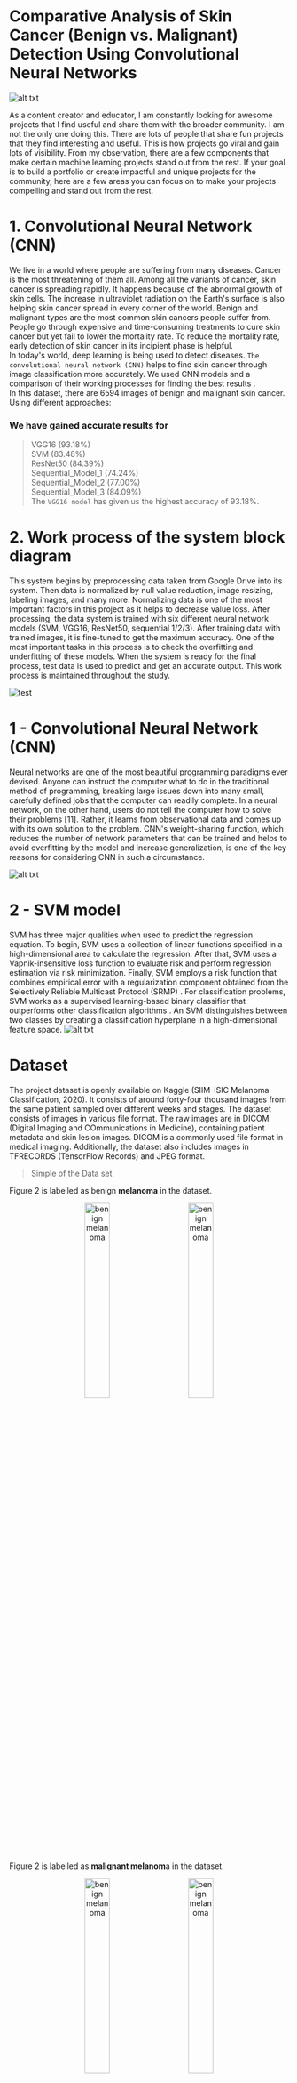 # Comparative Analysis of Skin Cancer (Benign vs. Malignant) Detection Using Convolutional Neural Networks
![alt txt](https://github.com/Sajid-Bit/Skin-Cancer/blob/main/images/image2.avif)

As a content creator and educator, I am constantly looking for awesome projects that I find useful and share them with the broader community. I am not the only one doing this. There are lots of people that share fun projects that they find interesting and useful. This is how projects go viral and gain lots of visibility. From my observation, there are a few components that make certain machine learning projects stand out from the rest. If your goal is to build a portfolio or create impactful and unique projects for the community, here are a few areas you can focus on to make your projects compelling and stand out from the rest.

# 1. Convolutional Neural Network (CNN)

We live in a world where people are suffering from many diseases. Cancer is the most threatening of them all. Among all the variants of cancer, skin cancer is spreading rapidly. It happens because of the abnormal growth of skin cells. The increase in ultraviolet radiation on the Earth's surface is also helping skin cancer spread in every corner of the world. Benign and malignant types are the most common skin cancers people suffer from. People go through expensive and time-consuming treatments to cure skin cancer but yet fail to lower the mortality rate. To reduce the mortality rate, early detection of skin cancer in its incipient phase is helpful. <br /> In today's world, deep learning is being used to detect diseases. `The convolutional neural network (CNN)` helps to find skin cancer through image classification more accurately. We used CNN models and a comparison of their working processes for finding the best results .  <br /> 
In this dataset, there are 6594 images of benign and malignant skin cancer. Using different approaches: <br /> 
### We have gained accurate results for
>  VGG16 (93.18%)<br />
> SVM (83.48%)<br />
> ResNet50 (84.39%)<br />
> Sequential_Model_1 (74.24%)<br />
> Sequential_Model_2 (77.00%)<br />
> Sequential_Model_3 (84.09%) <br />
The `VGG16 model` has given us the highest accuracy of 93.18%.

# 2. Work process of the system block diagram
This system begins by preprocessing data taken from Google Drive into its system. Then data is normalized by null value reduction, image resizing, labeling images, and many more. Normalizing data is one of the most important factors in this project as it helps to decrease value loss. After processing, the data system is trained with six different neural network models (SVM, VGG16, ResNet50, sequential 1/2/3). After training data with trained images, it is fine-tuned to get the maximum accuracy. One of the most important tasks in this process is to check the overfitting and underfitting of these models. When the system is ready for the final process, test data is used to predict and get an accurate output. This work process is maintained throughout the study.

![test](https://github.com/Sajid-Bit/Skin-Cancer/blob/main/images/image4.jpg)

# 1 - Convolutional Neural Network (CNN)
Neural networks are one of the most beautiful programming paradigms ever devised. Anyone can instruct the computer what to do in the traditional method of programming, breaking large issues down into many small, carefully defined jobs that the computer can readily complete. In a neural network, on the other hand, users do not tell the computer how to solve their problems [11]. Rather, it learns from observational data and comes up with its own solution to the problem. CNN's weight-sharing function, which reduces the number of network parameters that can be trained and helps to avoid overfitting by the model and increase generalization, is one of the key reasons for considering CNN in such a circumstance.

![alt txt](https://github.com/Sajid-Bit/Skin-Cancer/blob/main/images/JHE2021-5895156.002.jpg)

 # 2 - SVM model
SVM has three major qualities when used to predict the regression equation. To begin, SVM uses a collection of linear functions specified in a high-dimensional area to calculate the regression. After that, SVM uses a Vapnik-insensitive loss function to evaluate risk and perform regression estimation via risk minimization. Finally, SVM employs a risk function that combines empirical error with a regularization component obtained from the Selectively Reliable Multicast Protocol (SRMP) . For classification problems, SVM works as a supervised learning-based binary classifier that outperforms other classification algorithms . An SVM distinguishes between two classes by creating a classification hyperplane in a high-dimensional feature space.
![alt txt](https://github.com/Sajid-Bit/Skin-Cancer/blob/main/images/svm.jpg)



# Dataset

The project dataset is openly available on Kaggle (SIIM-ISIC Melanoma Classification, 2020). It consists of around forty-four thousand images from the same patient sampled over different weeks and stages. The dataset consists of images in various file format. The raw images are in DICOM (Digital Imaging and COmmunications in Medicine), containing patient metadata and skin lesion images. DICOM is a commonly used file format in medical imaging. Additionally, the dataset also includes images in TFRECORDS (TensorFlow Records) and JPEG format.
 
> Simple of the Data set

Figure 2 is labelled as benign **melanoma** in the dataset.
<p align="center">
  <img alt="benign melanoma" src="https://github.com/Sajid-Bit/Skin-Cancer/blob/main/Data/benign/ISIC_0015719.jpg" width="30%">
&nbsp; &nbsp; &nbsp; &nbsp;
  <img alt="benign melanoma" src="https://github.com/Sajid-Bit/Skin-Cancer/blob/main/Data/benign/ISIC_0052212.jpg" width="30%">
</p>

Figure 2 is labelled as **malignant melanom**a in the dataset.

<p align="center">
  <img alt="benign melanoma" src="https://github.com/Sajid-Bit/Skin-Cancer/blob/main/Data/malignant/ISIC_0232101.jpg" width="30%">
&nbsp; &nbsp; &nbsp; &nbsp;
  <img alt="benign melanoma" src="https://github.com/Sajid-Bit/Skin-Cancer/blob/main/Data/malignant/ISIC_0247330.jpg" width="30%">
</p>

## [Data Augmentation](./Notebooks/Data%20Augumentation.ipynb)

In a small size dataset, image augmentation is required to avoid overfitting the training dataset. After data aggregation, we have around **46k images in the training set**. The dataset contains significant class imbalance, with most of the classes have an **"Unknown"** category (Table 2). We have defined our augmentation pipeline to deal with the class imbalance. The augmentation that helps to improve the prediction accuracy of the model is selected. The selected augmentation are as follows:
1. **Transpose**: A spatial level transformation that transposes image by swapping rows and columns.
2. **Flip**: A spatial level transformation that flip image either/both horizontally and/or vertically. Images are randomly flipped either horizontally or vertically to make the model more robust.
3. **Rotate**: A spatial level transformation that randomly turns images for uniform distribution. Random rotation allows the model to become invariant to the object orientation.
4. **RandomBrightness**: A pixel-level transformation that randomly changes the brightness of the image. As in real life, we do not have object under perfect lighting conditions and this augmentation help to mimic real-life scenarios.
5. **RandomContrast**: A pixel-level transformation that randomly changes the contrast of the input image. As in real life, we do not have object under perfect lighting conditions and this augmentation help to mimic real-life scenarios.
6. **MotionBlur**: A pixel-level transformation that applies motion blur using a random-sized kernel.
7. **MedianBlur**: A pixel-level transformation that blurs input image using a median filter.
8. **GaussianBlur**: A pixel-level transformation that blurs input image using a gaussian filter.
9. **GaussNoise**: A pixel-level transformation that applies Gaussian noise to the image. This augmentation will simulate the measurement noise while taking the images
10. **OpticalDistortion**: Optical distortion is also known as Lens error. It mimics the lens distortion effect.
11. **GridDistortion**: An image warping technique driven by mapping between equivalent families of curves or edges arranged in a grid structure.
12. **ElasticTransform**: A pixel-level transformation that divides the images into multiple grids and, based on edge displacement, the grid will be distorted. This transform helps the network to have a better understanding of edges while training.
13. **CLAHE**: A pixel-level transformation that applies Contrast Limited Adaptive Histogram Equalization to the input image. This augmentation improves the contrast of the images.
14. **HueSaturationValue**: A pixel-level transformation that randomly changes hue, saturation and value of the input image.
15. **ShiftScaleRotate**: A spatial level transformation that randomly applies affine transforms: translate, scale and rotate the input. The allow scale and rotate the image by certain angles
16. **Cutout**: A spatial level transformation that does a rectangular cut in the image. This transformation helps the network to focus on the different areas in the images.

![alt txt](https://github.com/Sajid-Bit/Skin-Cancer/blob/main/Data/image_sgmtion%5C.jpg)
 
 
